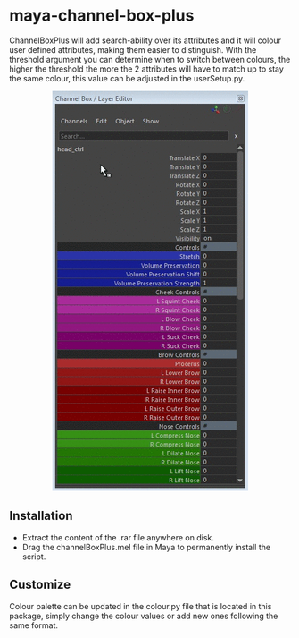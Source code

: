 # maya-channel-box-plus
ChannelBoxPlus will add search-ability over its attributes and it will colour user defined attributes, making them easier to distinguish. With the threshold argument you can determine when to switch between colours, the higher the threshold the more the 2 attributes will have to match up to stay the same colour, this value can be adjusted in the userSetup.py.

<p align="center"><img src="docs/_images/channelBoxPlusExample.gif?raw=true"></p>

## Installation
* Extract the content of the .rar file anywhere on disk.
* Drag the channelBoxPlus.mel file in Maya to permanently install the script.

## Customize
Colour palette can be updated in the colour.py file that is located in this package, simply change the colour values or add new ones following the same format.
